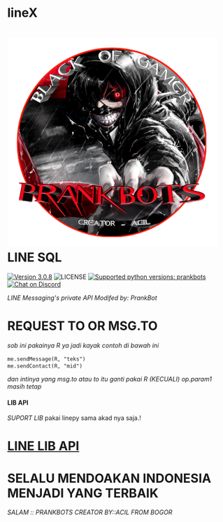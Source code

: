 # lineX
# ![logo](/Xprank/prankbot/20180901_231052.png) LINE SQL

 [![Version 3.0.8](https://img.shields.io/badge/beta-3.0.8-brightgreen.svg "Version 3.0.8")](https://pypi.python.org/pypi/linepy) ![LICENSE](https://img.shields.io/badge/license-BSD%203%20Clause-blue.svg "LICENSE") [![Supported python versions: prankbots](https://img.shields.io/badge/python-3.x-green.svg "Supported python versions: 3.x")](https://www.python.org/downloads/) [![Chat on Discord](https://img.fireden.net/v/image/1461/72/1461725093324.gif "Prankbots")](https://bit.ly/2xbVxlh)

*LINE Messaging's private API*
*Modifed by: PrankBot*

# REQUEST TO OR MSG.TO
*sob ini pakainya R ya jadi kayak contoh di bawah ini*
``` 
me.sendMessage(R, "teks")
me.sendContact(R, "mid")
```
*dan intinya yang msg.to atau to itu ganti pakai R (KECUALI) op.param1 masih tetap*
#### LIB API
*SUPORT LIB*
pakai linepy sama akad nya saja.!
# [LINE LIB API](https://github.com/Aprank/botwar)

# SELALU MENDOAKAN INDONESIA MENJADI YANG TERBAIK
*SALAM :: PRANKBOTS
CREATOR BY::ACIL
FROM BOGOR*

